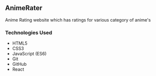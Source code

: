 ## AnimeRater
Anime Rating website which has ratings for various category of anime's


### Technologies Used

* HTML5
* CSS3
* JavaScript (ES6)
* Git
* GitHub
* React

